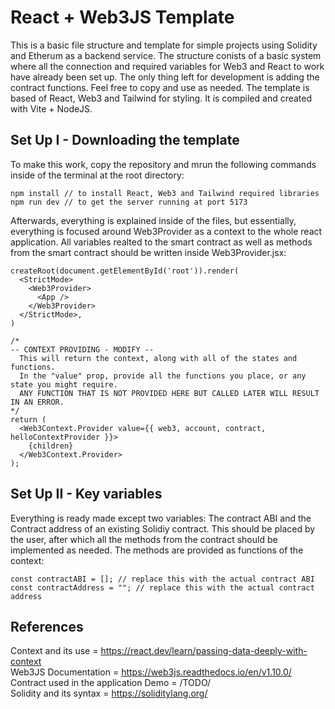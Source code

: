 # React + Web3JS Template

This is a basic file structure and template for simple projects using Solidity and Etherum as a backend service. The structure conists of a basic system where all the connection and required variables for Web3 and React to work have already been set up. The only thing left for development is adding the contract functions. Feel free to copy and use as needed. The template is based of React, Web3 and Tailwind for styling. It is compiled and created with Vite + NodeJS.

## Set Up I - Downloading the template
To make this work, copy the repository and mrun the following commands inside of the terminal at the root directory:
```
npm install // to install React, Web3 and Tailwind required libraries
npm run dev // to get the server running at port 5173
```

Afterwards, everything is explained inside of the files, but essentially, everything is focused around Web3Provider as a context to the whole react application. All variables realted to the smart contract as well as methods from the smart contract should be written inside Web3Provider.jsx:
```
createRoot(document.getElementById('root')).render(
  <StrictMode>
    <Web3Provider>
      <App />
    </Web3Provider>
  </StrictMode>,
)
```
```
/*
-- CONTEXT PROVIDING - MODIFY --
  This will return the context, along with all of the states and functions.
  In the "value" prop, provide all the functions you place, or any state you might require.
  ANY FUNCTION THAT IS NOT PROVIDED HERE BUT CALLED LATER WILL RESULT IN AN ERROR.
*/
return (
  <Web3Context.Provider value={{ web3, account, contract, helloContextProvider }}>
    {children}
  </Web3Context.Provider>
);
```
## Set Up II - Key variables
Everything is ready made except two variables: The contract ABI and the Contract address of an existing Solidiy contract. This should be placed by the user, after which all the methods from the contract should be implemented as needed. The methods are provided as functions of the context:
```
const contractABI = []; // replace this with the actual contract ABI
const contractAddress = ""; // replace this with the actual contract address
```

## References
Context and its use = https://react.dev/learn/passing-data-deeply-with-context \
Web3JS Documentation = https://web3js.readthedocs.io/en/v1.10.0/ \
Contract used in the application Demo = /TODO/ \
Solidity and its syntax = https://soliditylang.org/
